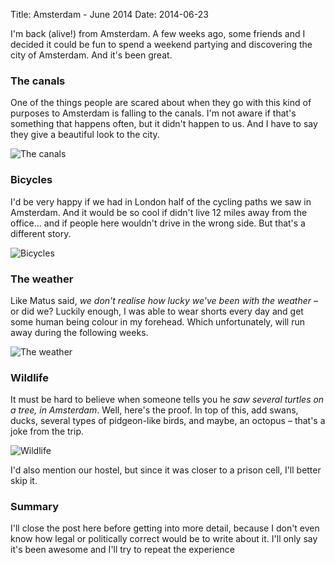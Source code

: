 Title: Amsterdam - June 2014
Date: 2014-06-23

I'm back (alive!) from Amsterdam. A few weeks ago, some friends and I decided it could be fun to spend a weekend partying and discovering the city of Amsterdam. And it's been great.

### The canals

One of the things people are scared about when they go with this kind of purposes to Amsterdam is falling to the canals. I'm not aware if that's something that happens often, but it didn't happen to us. And I have to say they give a beautiful look to the city.

![The canals](https://lh3.googleusercontent.com/-tjGhma4btMU/U6dq0X3duDI/AAAAAAAAPfM/LeszwHXrNAg/w845-h634-no/IMG_20140622_140932.jpg)

### Bicycles

I'd be very happy if we had in London half of the cycling paths we saw in Amsterdam. And it would be so cool if didn't live 12 miles away from the office... and if people here wouldn't drive in the wrong side. But that's a different story.

![Bicycles](https://lh6.googleusercontent.com/-H5gg4xw_QvQ/U6dqd600GsI/AAAAAAAAPeo/-h1NOoJ8a-Y/w845-h634-no/IMG_20140622_124530.jpg)

### The weather

Like Matus said, *we don't realise how lucky we've been with the weather* – or did we? Luckily enough, I was able to wear shorts every day and get some human being colour in my forehead. Which unfortunately, will run away during the following weeks.

![The weather](https://lh4.googleusercontent.com/-4G-XREQfvP8/U6gI3CAqANI/AAAAAAAAPg4/bQ5eCXWvSj4/w845-h634-no/IMG_20140622_195314.jpg)

### Wildlife

It must be hard to believe when someone tells you he *saw several turtles on a tree, in Amsterdam*. Well, here's the proof. In top of this, add swans, ducks, several types of pidgeon-like birds, and maybe, an octopus – that's a joke from the trip.

![Wildlife](https://lh6.googleusercontent.com/-bPw_hCFRess/U6ifDwgk-3I/AAAAAAAAPiM/StcdWdzkGyY/w786-h590-no/IMG_20140622_171055.jpg)

I'd also mention our hostel, but since it was closer to a prison cell, I'll better skip it.

### Summary

I'll close the post here before getting into more detail, because I don't even know how legal or politically correct would be to write about it. I'll only say it's been awesome and I'll try to repeat the experience
